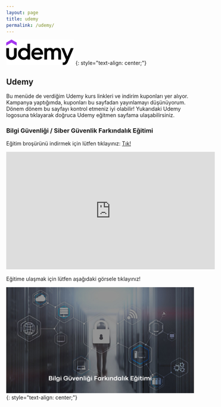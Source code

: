 ```yaml
---
layout: page
title: udemy
permalink: /udemy/
---
```


[![Udemy Logo](/assets/img/udemy-logo.svg "Udemy Logo")](https://www.udemy.com/user/nuri-acar-2/)
{: style="text-align: center;"}

## Udemy

Bu menüde de verdiğim Udemy kurs linkleri ve indirim kuponları yer alıyor. Kampanya yaptığımda, kuponları bu sayfadan yayınlamayı düşünüyorum. Dönem dönem bu sayfayı kontrol etmeniz iyi olabilir! Yukarıdaki Udemy logosuna tıklayarak doğruca Udemy eğitmen sayfama ulaşabilirsiniz.

### Bilgi Güvenliği / Siber Güvenlik Farkındalık Eğitimi

Eğitim broşürünü indirmek için lütfen tıklayınız: [Tık!](/assets/pdf/na-bgfe-tr-20220301-brosur-web.pdf)

<iframe width="560" height="315" src="https://www.youtube.com/embed/NzPwg-YLI_M" title="YouTube video player" frameborder="0" allow="accelerometer; autoplay; clipboard-write; encrypted-media; gyroscope; picture-in-picture; web-share" allowfullscreen></iframe>

Eğitime ulaşmak için lütfen aşağıdaki görsele tıklayınız!

[![Bilgi Güvenliği / Siber Güvenlik Farkındalık Eğitimi](/assets/img/na-bgfe-tr-kapak.jpg "Bilgi Güvenliği / Siber Güvenlik Farkındalık Eğitimi")](https://www.udemy.com/course/na-bilgi-guvenligi-farkindalik-egitimi/)
{: style="text-align: center;"}
